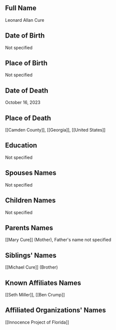 ## Full Name

Leonard Allan Cure

## Date of Birth

Not specified

## Place of Birth

Not specified

## Date of Death

October 16, 2023

## Place of Death

[[Camden County]], [[Georgia]], [[United States]]

## Education

Not specified

## Spouses Names

Not specified

## Children Names

Not specified

## Parents Names

[[Mary Cure]] (Mother), Father's name not specified

## Siblings' Names

[[Michael Cure]] (Brother)

## Known Affiliates Names

[[Seth Miller]], [[Ben Crump]]

## Affiliated Organizations' Names

[[Innocence Project of Florida]]